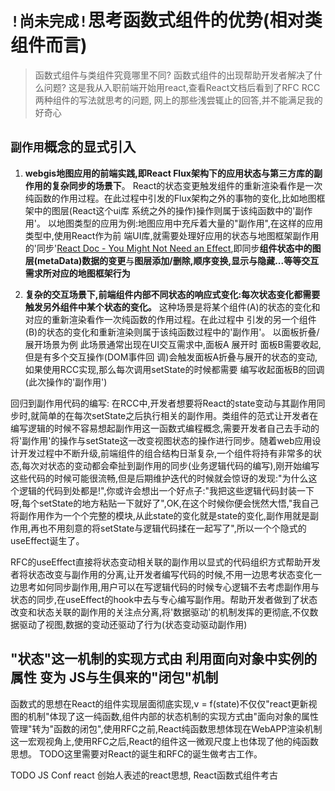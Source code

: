 # `!尚未完成!`思考函数式组件的优势(相对类组件而言)

> 函数式组件与类组件究竟哪里不同? 函数式组件的出现帮助开发者解决了什么问题?
> 这是我从入职前端开始用react,查看React文档后看到了RFC RCC两种组件的写法就思考的问题,
> 网上的那些浅尝辄止的回答,并不能满足我的好奇心

## `副作用`概念的显式引入

1. **webgis地图应用的前端实践,即React Flux架构下的应用状态与第三方库的副作用的复杂同步的场景下**。
   React的状态变更触发组件的重新渲染看作是一次纯函数的作用过程。在此过程中引发的Flux架构之外的事物的变化,比如地图框架中的图层(React这个ui库 系统之外的操作)操作则属于该纯函数中的'副作用'。
   以地图类型的应用为例:地图应用中充斥着大量的"副作用",在这样的应用类型中,使用React作为前
   端UI库,就需要处理好应用的状态与地图框架副作用的'同步'[React Doc - You Might Not Need an Effect](https://beta.reactjs.org/learn/you-might-not-need-an-effect),即同步**组件状态中的图层(metaData)数据的变更**与**图层添加/删除,顺序变换,显示与隐藏...等等交互需求所对应的地图框架行为**
   
2. **复杂的交互场景下,前端组件内部不同状态的响应式变化:每次状态变化都需要触发另外组件中某个状态的变化。**
   这种场景是将某个组件(A)的状态的变化和对应的重新渲染看作一次纯函数的作用过程。在此过程中
   引发的另一个组件(B)的状态的变化和重新渲染则属于该纯函数过程中的'副作用'。
   以面板折叠/展开场景为例
   此场景通常出现在UI交互需求中,面板A 展开时 面板B需要收起,但是有多个交互操作(DOM事件回
   调)会触发面板A折叠与展开的状态的变动, 如果使用RCC实现,那么每次调用setState的时候都需要
   编写收起面板B的回调(此次操作的'副作用')

回归到副作用代码的编写: 在RCC中,开发者想要将React的state变动与其副作用同步时,就简单的在每次setState之后执行相关的副作用。类组件的范式让开发者在编写逻辑的时候不容易想起副作用这一函数式编程概念,需要开发者自己去手动的将'副作用'的操作与setState这一改变视图状态的操作进行同步。随着web应用设计开发过程中不断升级,前端组件的组合结构日渐复杂,一个组件将持有非常多的状态,每次对状态的变动都会牵扯到副作用的同步(业务逻辑代码的编写),刚开始编写这些代码的时候可能很流畅,但是后期维护迭代的时候就会惊讶的发现:"为什么这个逻辑的代码到处都是!",你或许会想出一个好点子:"我把这些逻辑代码封装一下呀,每个setState的地方粘贴一下就好了",OK,在这个时候你便会恍然大悟,"我自己将副作用作为一个个完整的模块,从此state的变化就是state的变化,副作用就是副作用,再也不用刻意的将setState与逻辑代码揉在一起写了",所以一个个隐式的useEffect诞生了。

RFC的useEffect直接将状态变动相关联的副作用以显式的代码组织方式帮助开发者将状态改变与副作用的分离,让开发者编写代码的时候,不用一边思考状态变化一边思考如何同步副作用,用户可以在写逻辑代码的时候专心逻辑不去考虑副作用与状态的同步,在useEffect的hook中去与专心编写副作用。帮助开发者做到了状态改变和状态关联的副作用的关注点分离,将'数据驱动'的机制发挥的更彻底,不仅数据驱动了视图,数据的变动还驱动了行为(状态变动驱动副作用)

## "状态"这一机制的实现方式由 利用面向对象中实例的属性 变为 JS与生俱来的"闭包"机制
函数式的思想在React的组件实现层面彻底实现,v = f(state)不仅仅"react更新视图的机制"体现了这一纯函数,组件内部的状态机制的实现方式由"面向对象的属性管理"转为"函数的闭包",使用RFC之前,React纯函数思想体现在WebAPP渲染机制这一宏观视角上,使用RFC之后,React的组件这一微观尺度上也体现了他的纯函数思想。
TODO这里需要对React的诞生和RFC的诞生做考古工作。

TODO
JS Conf react 创始人表述的react思想,
React函数式组件考古